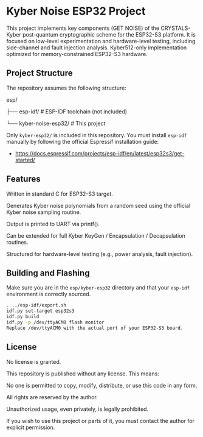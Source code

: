 # Kyber Noise ESP32 Project
This project implements key components (GET NOISE) of the CRYSTALS-Kyber post-quantum cryptographic scheme for the ESP32-S3 platform. It is focused on low-level experimentation and hardware-level testing, including side-channel and fault injection analysis. Kyber512-only implementation optimized for memory-constrained ESP32-S3 hardware.
## Project Structure
The repository assumes the following structure:

esp/

├── esp-idf/ # ESP-IDF toolchain (not included)

└── kyber-noise-esp32/ # This project

Only `kyber-esp32/` is included in this repository. You must install `esp-idf` manually by following the official Espressif installation guide:

- https://docs.espressif.com/projects/esp-idf/en/latest/esp32s3/get-started/

## Features

Written in standard C for ESP32-S3 target.

Generates Kyber noise polynomials from a random seed using the official Kyber noise sampling routine.

Output is printed to UART via printf().

Can be extended for full Kyber KeyGen / Encapsulation / Decapsulation routines.

Structured for hardware-level testing (e.g., power analysis, fault injection).

## Building and Flashing

Make sure you are in the `esp/kyber-esp32` directory and that your `esp-idf` environment is correctly sourced.

```bash
. ../esp-idf/export.sh
idf.py set-target esp32s3
idf.py build
idf.py -p /dev/ttyACM0 flash monitor
Replace /dev/ttyACM0 with the actual port of your ESP32-S3 board.
```
## License
No license is granted.

This repository is published without any license. This means:

No one is permitted to copy, modify, distribute, or use this code in any form.

All rights are reserved by the author.

Unauthorized usage, even privately, is legally prohibited.

If you wish to use this project or parts of it, you must contact the author for explicit permission.





